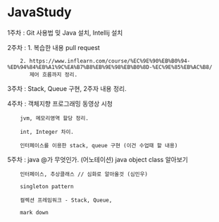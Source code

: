 # JavaStudy

1주차 : Git 사용법 밎 Java 설치, Intellij 설치

2주차 : 1. 복습한 내용 pull request 
        
        2. https://www.inflearn.com/course/%EC%9E%90%EB%B0%94-%ED%94%84%EB%A1%9C%EA%B7%B8%EB%9E%98%EB%B0%8D-%EC%9E%85%EB%AC%B8/
           제어 흐름까지 정리.

3주차 : Stack, Queue 구현, 2주자 내용 정리.

4주차 : 객체지향 프로그래밍 동영상 시청 

        jvm, 메모리영역 할당 정리.
        
        int, Integer 차이.
        
        인터페이스를 이용한 stack, queue 구현 (이건 수업때 할 내용)
        
5주차 : java @가 무엇인가. (어노테이션)
        java object class 알아보기

        인터페이스, 추상클래스 // 심화로 알아올것 (심민우) 

        singleton pattern

        컬렉션 프레임워크 - Stack, Queue,

        mark down
